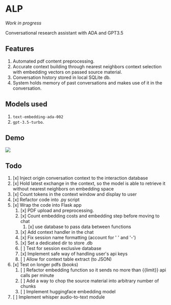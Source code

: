 # ALP

_Work in progress_

Conversational research assistant with ADA and GPT3.5


## Features
1. Automated pdf content preprocessing.
2. Accurate context building through nearest neighbors context selection with embedding vectors on passed source material.
3. Conversation history stored in local SQLite db.
4. System holds memory of past conversations and makes use of it in the conversation.

## Models used
1. ```text-embedding-ada-002```
2. ```gpt-3.5-turbo```. 

## Demo
<img src="https://github.com/rpast/ALP/blob/master/static/alp_demo_webapp.gif?raw=true"></img>

## Todo
1. [x] Inject origin conversation context to the interaction database
2. [x] Hold latest exchange in the context, so the model is able to retrieve it without nearest neighbors on embedding space
3. [x] Count tokens in the context window and display to user
4. [x] Refactor code into .py script 
5. [x] Wrap the code into Flask app
   1. [x] PDF upload and preprocessing.
   2. [x] Count embedding costs and embedding step before moving to chat
      1. [x] use database to pass data between functions
   3. [x] Add context handler in the chat
   4. [x] Fix session name formatting (account for ' ' and '-')
   5. [x] Set a dedicated dir to store .db
   6. [ ] Test for session exclusive database
   7. [x] Implement safe way of handling user's api keys
   8. [ ] Allow for context table extract (to JSON)
6. [x] Test on longer pdfs (books)
   1. [ ] Refactor embedding function so it sends no more than {{limit}} api calls per minute
   2. [ ] Add a way to chop the source material into arbitrary number of chunks
   3. [ ] Implement huggingface embedding model
7. [ ] Implement whisper audio-to-text module